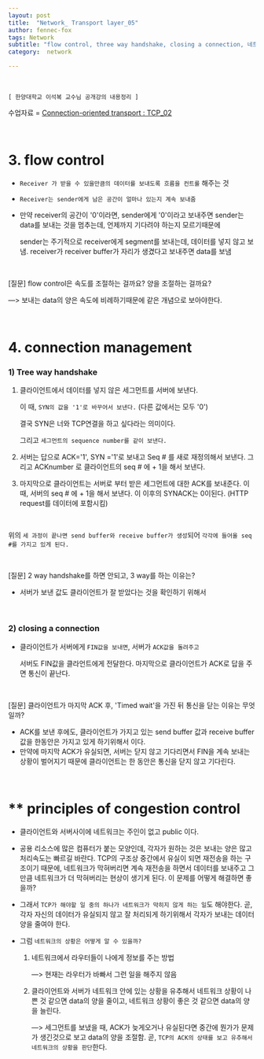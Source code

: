 ```yaml
---
layout: post
title:  "Network_ Transport layer_05"
author: fennec-fox
tags: Network
subtitle: "flow control, three way handshake, closing a connection, 네트워크 혼잡 통제의 원리"
category:  network

---
```


<br>

`[ 한양대학교 이석복 교수님 공개강의 내용정리 ]`

수업자료 = [ Connection-oriented transport : TCP_02 ](http://kocw.xcache.kinxcdn.com/KOCW/document/2015/hanyang/leesukbok0326/7.pdf)

<br>

# 3. flow control

- `Receiver 가 받을 수 있을만큼의 데이터를 보내도록 흐름을 컨트롤` 해주는 것

- `Receiver는 sender에게 남은 공간이 얼마나 있는지 계속 보내줌`

- 만약 receiver의 공간이 '0'이라면, sender에게 '0'이라고 보내주면 sender는 data를 보내는 것을 멈추는데, 언제까지 기다려야 하는지 모르기때문에 

  sender는 주기적으로 receiver에게 segment를 보내는데, 데이터를 넣지 않고 보냄. receiver가 receiver buffer가 자리가 생겼다고 보내주면 data를 보냄

<br>

[질문] flow control은 속도를 조절하는 걸까요? 양을 조절하는 걸까요?

—> 보내는 data의 양은 속도에 비례하기때문에 같은 개념으로 보아야한다.

<br>

# 4. connection management

### 1) Tree way handshake

1. 클라이언트에서 데이터를 넣지 않은 세그먼트를 서버에 보낸다. 

   이 때, `SYN의 값을 '1'로 바꾸어서 보낸다.` (다른 값에서는 모두 '0')

   결국 SYN은 너와 TCP연결을 하고 싶다라는 의미이다.

   그리고 `세그먼트의 sequence number를 같이 보낸다.`

2. 서버는 답으로 ACK='1', SYN ='1'로 보내고 Seq # 를 새로 재정의해서 보낸다. 그리고 ACKnumber 로 클라이언트의 seq # 에 + 1을 해서 보낸다.

3. 마지막으로 클라이언트는 서버로 부터 받은 세그먼트에 대한 ACK를 보내준다. 이 때, 서버의 seq # 에 + 1을 해서 보낸다. 이 이후의 SYNACK는 0이된다. (HTTP request를 데이터에 포함시킴)

<br>

위의 `세 과정이 끝나면 send buffer와 receive buffer가 생성`되어 `각각에 들어올 seq #를 가지고 있게 된다.`

<br>

[질문] 2 way handshake를 하면 안되고, 3 way를 하는 이유는?

- 서버가 보낸 값도 클라이언트가 잘 받았다는 것을 확인하기 위해서 

<br>

### 2) closing a connection

- 클라이언트가 서버에게 `FIN값을 보내면`, 서버가 `ACK값을 돌려주고`

  서버도 FIN값을 클라언트에게 전달한다. 마지막으로 클라이언트가 ACK로  답을 주면 통신이 끝난다.

<br>

[질문] 클라이언트가 마지막 ACK 후, 'Timed wait'을 가진 뒤 통신을 닫는 이유는 무엇일까? 

- ACK를 보낸 후에도, 클라이언트가 가지고 있는 send buffer 값과 receive buffer 값을 한동안은 가지고 있게 하기위해서 이다.
- 만약에 마지막 ACK가 유실되면, 서버는 닫지 않고 기다리면서 FIN을 계속 보내는 상황이 벌어지기 때문에 클라이언트는 한 동안은 통신을 닫지 않고 기다린다.

<br>

# ** principles of congestion control

- 클라이언트와 서버사이에 네트워크는 주인이 없고 public 이다. 

- 공용 리소스에 많은 컴퓨터가 붙는 모양인데, 각자가 원하는 것은 보내는 양은 많고 처리속도는 빠르길 바란다. TCP의 구조상 중간에서 유실이 되면 재전송을 하는 구조이기 때문에, 네트워크가 막혀버리면 계속 재전송을 하면서 데이터를 보내주고 그만큼 네트워크가 더 막혀버리는 현상이 생기게 된다. 이 문제를 어떻게 해결하면 좋을까?

- 그래서 `TCP가 해야할 일 중의 하나가 네트워크가 막히지 않게 하는 일`도 해야한다. 곧, 각자 자신의 데이터가 유실되지 않고 잘 처리되게 하기위해서 각자가 보내는 데이터 양을 줄여야 한다. 

- 그럼 `네트워크의 상황은 어떻게 알 수 있을까?`

  1. 네트워크에서 라우터들이 나에게 정보를 주는 방법

     —> 현재는 라우터가 바빠서 그런 일을 해주지 않음

  2. 클라이언트와 서버가 네트워크 안에 있는 상황을 유추해서 네트워크 상황이 나쁜 것 같으면 data의 양을 줄이고, 네트워크 상황이 좋은 것 같으면 data의 양을 늘린다. 

     —> 세그먼트를 보냈을 때, ACK가 늦게오거나 유실된다면 중간에 뭔가가 문제가 생긴것으로 보고 data의 양을 조절함. 곧, `TCP의 ACK의 상태를 보고 유추해서 네트워크의 상황을 판단`한다. 

<br>

 